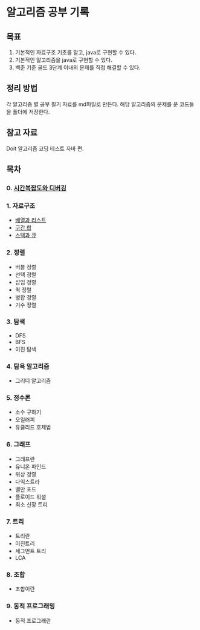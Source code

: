 # 알고리즘 공부 기록

>>
## 목표
1. 기본적인 자료구조 기초를 알고, java로 구현할 수 있다.
2. 기본적인 알고리즘을 java로 구현할 수 있다.
3. 백준 기준 골드 3단계 이내의 문제를 직접 해결할 수 있다.


## 정리 방법
각 알고리즘 별 공부 필기 자료를 md파일로 만든다.
해당 알고리즘의 문제를 푼 코드들을 폴더에 저장한다.


## 참고 자료
Doit 알고리즘 코딩 테스트 자바 편.


## 목차
### 0. [시간복잡도와 디버깅](https://github.com/hongjaewonP/Algorithm/blob/main/0.%20test.md)
### 1. 자료구조
  - [배열과 리스트](https://github.com/hongjaewonP/Algorithm/tree/main/1.%20%EC%9E%90%EB%A3%8C%EA%B5%AC%EC%A1%B0/%EB%B0%B0%EC%97%B4%EA%B3%BC%20%EB%A6%AC%EC%8A%A4%ED%8A%B8)
  - [구간 합](https://github.com/hongjaewonP/Algorithm/tree/main/1.%20%EC%9E%90%EB%A3%8C%EA%B5%AC%EC%A1%B0/%EA%B5%AC%EA%B0%84%20%ED%95%A9)
  - [스택과 큐](https://github.com/hongjaewonP/Algorithm/tree/main/1.%20%EC%9E%90%EB%A3%8C%EA%B5%AC%EC%A1%B0/%EC%8A%A4%ED%83%9D%EA%B3%BC%20%ED%81%90)
### 2. 정렬
  - 버블 정렬
  - 선택 정렬
  - 삽입 정렬
  - 퀵 정렬
  - 병합 정렬
  - 기수 정렬
### 3. 탐색
  - DFS
  - BFS
  - 이진 탐색
### 4. 탐욕 알고리즘
  - 그리디 알고리즘
### 5. 정수론
  - 소수 구하기
  - 오일러피
  - 유클리드 호제법
### 6. 그래프
  - 그래프란
  - 유니온 파인드
  - 위상 정렬
  - 다익스트라
  - 벨만 포드
  - 플로이드 워셜
  - 최소 신장 트리
### 7. 트리
  - 트리란
  - 이진트리
  - 세그먼트 트리
  - LCA
### 8. 조합
  - 조합이란
### 9. 동적 프로그래밍
  - 동적 프로그래란

